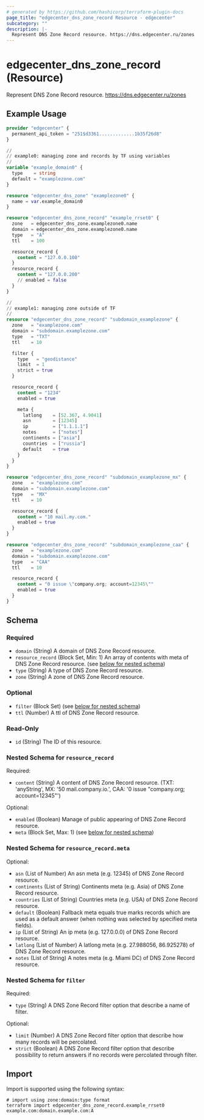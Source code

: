 ```yaml
---
# generated by https://github.com/hashicorp/terraform-plugin-docs
page_title: "edgecenter_dns_zone_record Resource - edgecenter"
subcategory: ""
description: |-
  Represent DNS Zone Record resource. https://dns.edgecenter.ru/zones
---
```


# edgecenter_dns_zone_record (Resource)

Represent DNS Zone Record resource. https://dns.edgecenter.ru/zones

## Example Usage

```terraform
provider "edgecenter" {
  permanent_api_token = "251$d3361.............1b35f26d8"
}

//
// example0: managing zone and records by TF using variables
//
variable "example_domain0" {
  type    = string
  default = "examplezone.com"
}

resource "edgecenter_dns_zone" "examplezone0" {
  name = var.example_domain0
}

resource "edgecenter_dns_zone_record" "example_rrset0" {
  zone   = edgecenter_dns_zone.examplezone0.name
  domain = edgecenter_dns_zone.examplezone0.name
  type   = "A"
  ttl    = 100

  resource_record {
    content = "127.0.0.100"
  }
  resource_record {
    content = "127.0.0.200"
    // enabled = false
  }
}

//
// example1: managing zone outside of TF 
//
resource "edgecenter_dns_zone_record" "subdomain_examplezone" {
  zone   = "examplezone.com"
  domain = "subdomain.examplezone.com"
  type   = "TXT"
  ttl    = 10

  filter {
    type   = "geodistance"
    limit  = 1
    strict = true
  }

  resource_record {
    content = "1234"
    enabled = true

    meta {
      latlong    = [52.367, 4.9041]
      asn        = [12345]
      ip         = ["1.1.1.1"]
      notes      = ["notes"]
      continents = ["asia"]
      countries  = ["russia"]
      default    = true
    }
  }
}

resource "edgecenter_dns_zone_record" "subdomain_examplezone_mx" {
  zone   = "examplezone.com"
  domain = "subdomain.examplezone.com"
  type   = "MX"
  ttl    = 10

  resource_record {
    content = "10 mail.my.com."
    enabled = true
  }
}

resource "edgecenter_dns_zone_record" "subdomain_examplezone_caa" {
  zone   = "examplezone.com"
  domain = "subdomain.examplezone.com"
  type   = "CAA"
  ttl    = 10

  resource_record {
    content = "0 issue \"company.org; account=12345\""
    enabled = true
  }
}
```

<!-- schema generated by tfplugindocs -->
## Schema

### Required

- `domain` (String) A domain of DNS Zone Record resource.
- `resource_record` (Block Set, Min: 1) An array of contents with meta of DNS Zone Record resource. (see [below for nested schema](#nestedblock--resource_record))
- `type` (String) A type of DNS Zone Record resource.
- `zone` (String) A zone of DNS Zone Record resource.

### Optional

- `filter` (Block Set) (see [below for nested schema](#nestedblock--filter))
- `ttl` (Number) A ttl of DNS Zone Record resource.

### Read-Only

- `id` (String) The ID of this resource.

<a id="nestedblock--resource_record"></a>
### Nested Schema for `resource_record`

Required:

- `content` (String) A content of DNS Zone Record resource. (TXT: 'anyString', MX: '50 mail.company.io.', CAA: '0 issue "company.org; account=12345"')

Optional:

- `enabled` (Boolean) Manage of public appearing of DNS Zone Record resource.
- `meta` (Block Set, Max: 1) (see [below for nested schema](#nestedblock--resource_record--meta))

<a id="nestedblock--resource_record--meta"></a>
### Nested Schema for `resource_record.meta`

Optional:

- `asn` (List of Number) An asn meta (e.g. 12345) of DNS Zone Record resource.
- `continents` (List of String) Continents meta (e.g. Asia) of DNS Zone Record resource.
- `countries` (List of String) Countries meta (e.g. USA) of DNS Zone Record resource.
- `default` (Boolean) Fallback meta equals true marks records which are used as a default answer (when nothing was selected by specified meta fields).
- `ip` (List of String) An ip meta (e.g. 127.0.0.0) of DNS Zone Record resource.
- `latlong` (List of Number) A latlong meta (e.g. 27.988056, 86.925278) of DNS Zone Record resource.
- `notes` (List of String) A notes meta (e.g. Miami DC) of DNS Zone Record resource.



<a id="nestedblock--filter"></a>
### Nested Schema for `filter`

Required:

- `type` (String) A DNS Zone Record filter option that describe a name of filter.

Optional:

- `limit` (Number) A DNS Zone Record filter option that describe how many records will be percolated.
- `strict` (Boolean) A DNS Zone Record filter option that describe possibility to return answers if no records were percolated through filter.

## Import

Import is supported using the following syntax:

```shell
# import using zone:domain:type format
terraform import edgecenter_dns_zone_record.example_rrset0 example.com:domain.example.com:A
```
